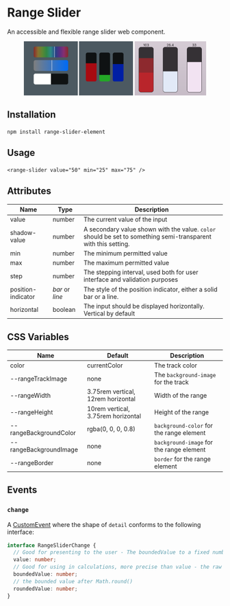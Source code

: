 # Range Slider

An accessible and flexible range slider web component.

<div style="text-align: center">
  <a href="https://blog.lukechannings.com/range-slider-element/#hsl"><img src="screenshots/hsl.png" alt="HSL" width="25%" /></a>
  <a href="https://blog.lukechannings.com/range-slider-element/#rgb"><img src="screenshots/rgb.png" alt="RGB" width="25%" /></a>
  <a href="https://blog.lukechannings.com/range-slider-element/example.html"><img src="screenshots/borders.png" alt="With borders" width="33.15%" /></a>
</div>

## Installation

`npm install range-slider-element`

## Usage

`<range-slider value="50" min="25" max="75" />`

## Attributes

| Name               | Type            | Description                                                                                                    | 
|--------------------|-----------------|----------------------------------------------------------------------------------------------------------------| 
| value              | number          | The current value of the input                                                                                 | 
| shadow-value       | number          | A secondary value shown with the value. `color` should be set to something semi-transparent with this setting. | 
| min                | number          | The minimum permitted value                                                                                    | 
| max                | number          | The maximum permitted value                                                                                    | 
| step               | number          | The stepping interval, used both for user interface and validation purposes                                    | 
| position-indicator | *bar* or *line* | The style of the position indicator, either a solid bar or a line.                                             | 
| horizontal         | boolean         | The input should be displayed horizontally. Vertical by default                                                | 


## CSS Variables

| Name                   | Default                            | Description                              | 
|------------------------|------------------------------------|------------------------------------------| 
| color                  | currentColor                       | The track color                          | 
| --rangeTrackImage      | none                               | The `background-image` for the track     | 
| --rangeWidth           | 3.75rem vertical, 12rem horizontal | Width of the range                       | 
| --rangeHeight          | 10rem vertical, 3.75rem horizontal | Height of the range                      | 
| --rangeBackgroundColor | rgba(0, 0, 0, 0.8)                 | `background-color` for the range element | 
| --rangeBackgroundImage | none                               | `background-image` for the range element | 
| --rangeBorder          | none                               | `border` for the range element           | 


## Events

### `change`

A [CustomEvent](https://developer.mozilla.org/en-US/docs/Web/API/CustomEvent) where the shape of `detail` conforms to the following interface:

```typescript
interface RangeSliderChange {
  // Good for presenting to the user - The boundedValue to a fixed number of places based on the step attribute.
  value: number;
  // Good for using in calculations, more precise than value - the raw input value after minmax(value)
  boundedValue: number;
  // the bounded value after Math.round()
  roundedValue: number;
}
```
